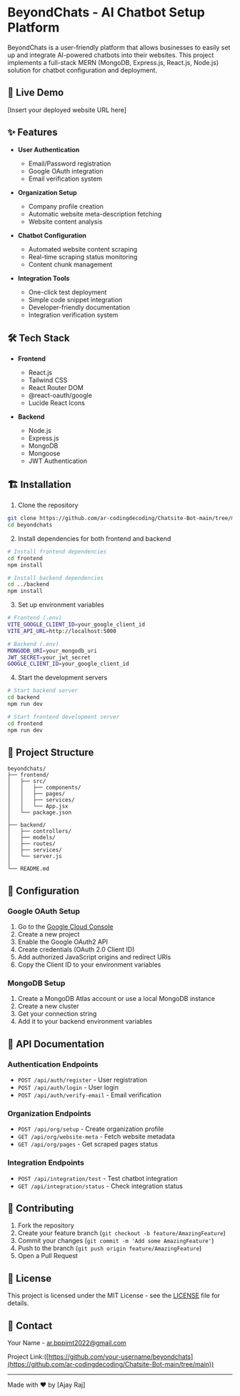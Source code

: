 # BeyondChats - AI Chatbot Setup Platform

BeyondChats is a user-friendly platform that allows businesses to easily set up and integrate AI-powered chatbots into their websites. This project implements a full-stack MERN (MongoDB, Express.js, React.js, Node.js) solution for chatbot configuration and deployment.

## 🚀 Live Demo
[Insert your deployed website URL here]

## ✨ Features

- **User Authentication**
  - Email/Password registration
  - Google OAuth integration
  - Email verification system

- **Organization Setup**
  - Company profile creation
  - Automatic website meta-description fetching
  - Website content analysis

- **Chatbot Configuration**
  - Automated website content scraping
  - Real-time scraping status monitoring
  - Content chunk management

- **Integration Tools**
  - One-click test deployment
  - Simple code snippet integration
  - Developer-friendly documentation
  - Integration verification system

## 🛠️ Tech Stack

- **Frontend**
  - React.js
  - Tailwind CSS
  - React Router DOM
  - @react-oauth/google
  - Lucide React Icons

- **Backend**
  - Node.js
  - Express.js
  - MongoDB
  - Mongoose
  - JWT Authentication

## 🏗️ Installation

1. Clone the repository
```bash
git clone https://github.com/ar-codingdecoding/Chatsite-Bot-main/tree/main
cd beyondchats
```

2. Install dependencies for both frontend and backend
```bash
# Install frontend dependencies
cd frontend
npm install

# Install backend dependencies
cd ../backend
npm install
```

3. Set up environment variables
```bash
# Frontend (.env)
VITE_GOOGLE_CLIENT_ID=your_google_client_id
VITE_API_URL=http://localhost:5000

# Backend (.env)
MONGODB_URI=your_mongodb_uri
JWT_SECRET=your_jwt_secret
GOOGLE_CLIENT_ID=your_google_client_id
```

4. Start the development servers
```bash
# Start backend server
cd backend
npm run dev

# Start frontend development server
cd frontend
npm run dev
```

## 📁 Project Structure

```
beyondchats/
├── frontend/
│   ├── src/
│   │   ├── components/
│   │   ├── pages/
│   │   ├── services/
│   │   └── App.jsx
│   └── package.json
│
├── backend/
│   ├── controllers/
│   ├── models/
│   ├── routes/
│   ├── services/
│   └── server.js
│
└── README.md
```

## 🔧 Configuration

### Google OAuth Setup
1. Go to the [Google Cloud Console](https://console.cloud.google.com)
2. Create a new project
3. Enable the Google OAuth2 API
4. Create credentials (OAuth 2.0 Client ID)
5. Add authorized JavaScript origins and redirect URIs
6. Copy the Client ID to your environment variables

### MongoDB Setup
1. Create a MongoDB Atlas account or use a local MongoDB instance
2. Create a new cluster
3. Get your connection string
4. Add it to your backend environment variables

## 📝 API Documentation

### Authentication Endpoints
- `POST /api/auth/register` - User registration
- `POST /api/auth/login` - User login
- `POST /api/auth/verify-email` - Email verification

### Organization Endpoints
- `POST /api/org/setup` - Create organization profile
- `GET /api/org/website-meta` - Fetch website metadata
- `GET /api/org/pages` - Get scraped pages status

### Integration Endpoints
- `POST /api/integration/test` - Test chatbot integration
- `GET /api/integration/status` - Check integration status

## 🤝 Contributing

1. Fork the repository
2. Create your feature branch (`git checkout -b feature/AmazingFeature`)
3. Commit your changes (`git commit -m 'Add some AmazingFeature'`)
4. Push to the branch (`git push origin feature/AmazingFeature`)
5. Open a Pull Request

## 📄 License

This project is licensed under the MIT License - see the [LICENSE](LICENSE) file for details.

## 👥 Contact

Your Name - [ar.bppimt2022@gmail.com](mailto:ar.bppimt2022@gmail.com)

Project Link:([https://github.com/your-username/beyondchats](https://github.com/ar-codingdecoding/Chatsite-Bot-main/tree/main))

---

Made with ❤️ by [Ajay Raj]
